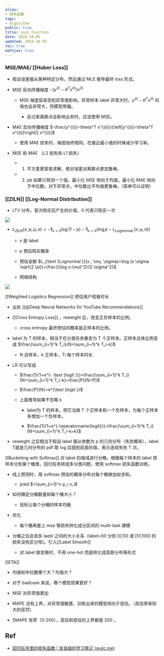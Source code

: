 ```yaml
---
alias:
- 损失函数
tags:
- Algorithm
public: true
title: Loss Function
date: 2024-10-05
updated: 2024-10-05
toc: true
mathjax: true
---
```


### MSE/MAE/ [[Huber Loss]]

  + 假设误差服从某种特定分布，然后通过 MLE 推导最终 loss 形式。

  + MSE 反向传播梯度 $-\left(y^{(i)}-\theta^T x^{(i)}\right) x^{(i)}$

    + MSE 梯度容易受到异常值影响。异常样本 label 非常大时，$y^{(i)}-\theta^T x^{(i)}$ 的值也会非常大，将模型带偏。

      + 反过来离群点会影响业务时，应该使用 MSE。

  + MAE 反向传播梯度 $-\frac{y^{(i)}-\theta^T x^{(i)}}{\left|y^{(i)}-\theta^T x^{(i)}\right|} x^{(i)}$

    + 使用 MAE 损失时，梯度始终相同。在接近最小值的时候减少学习率。

  + MSE 和 MAE （L2 损失和 L1 损失）

    + 1. 平方差更容易求解，绝对误差对离群点更加鲁棒。

    + 2. pb 如果只预测一个值，最小化 MSE 倾向于均值，最小化 MAE 倾向于中位数。对于异常点，中位数比平均值更鲁棒。（简单可以证明）

### [[ZILN]] [[Log-Normal Distribution]]

  + LTV 分布，首次购买后产生的价值，0 代表只购买一次

![](https://media.xiang578.com/202307040844126-ltv-distribution.png)

  + $L_{Z I L N}(x ; p, \mu, \sigma)=-\mathbf{1}_{x=0} \log (1-p)-\mathbf{1}_{x>0}\left(\log p-L_{\text {Lognormal }}(x ; \mu, \sigma)\right)$

    + x 是 label

    + p 预估购买概率

    + 预估金额 $L_{\text {Lognormal }}(x ; \mu, \sigma)=\log (x \sigma \sqrt{2 \pi})+\frac{(\log x-\mu)^2}{2 \sigma^2}$

    + 网络结构


![](https://media.xiang578.com/202307040850118-ziln-loss.png)

[[Weighted Logistics Regression]] 预估用户观看时长

  + 出处 [[@Deep Neural Networks for YouTube Recommendations]]

  + [[Cross Entropy Loss]] ，reweight 后，改变正负样本的比例。

    + cross entropy 最终预估的概率是正样本的比例。

  + label 为 T 的样本，相当于在分类任务重变为 T 个正样本。正样本总体比例变成 $\frac{\sum_{i=1}^k T_i}{N+\sum_{i=1}^k T_i-k}$

    + N 总样本，k 正样本，Ti 每个样本时长

  + LR 可以写成

    + $\frac{1}{1+e^{- \text {logit }}}=\frac{\sum_{i=1}^k T_i}{N+\sum_{i=1}^k T_i-k}=\frac{P}{N+P}$

    + $\frac{P}{N}=e^{\text {logit }}$

    + 上面推导如果不忽略 k

      + label为 T 的样本，把它当做 T 个正样本和一个负样本，为每个正样本多增加一个负样本。

      + $\frac{1}{1+e^{-\operatorname{logit}}}=\frac{\sum_{i=1}^k T_i}{N+\sum_{i=1}^k T_i-k+k}$

  + reweight 之后相当于假设 label 服从参数为 p 的几何分布（失败概率），label T就是几何分布的 pdf 取 log 后提到前面的值，表示连续失败 T 次。

[[Bucketing with Softmax]] 对 label 的值域进行分桶，根据每个样本的 label 把样本分到某个桶里。回归任务转成多分类问题，使用 softmax 损失函数训练。

  + 线上预测时，用 softmax 预估的概率分布对每个桶做加权求和。

    + pred $=\sum_{i=1}^n p_i v_i$

  + 如何确定分桶数量和每个桶大小？

    + 目标让每个分桶的样本均衡

  + 优化

    + 每个桶再套上 mse 等损失转化成分区间的 multi-task 建模

  + 分桶之后会丢失 laebl 之间的大小关系（label=50 分到 [0,10] 或 [51,100] 的损失没有区分性)。引入[[Label Smooth]]

    + 对 label 做变换时，不用 one-hot 而是转化成高斯分布等形式

[[ETA]]

  + 均值和中位数哪个大？均值大？

  + 对于 badcase 来说，哪个模型效果更好？

  + MSE 对异常值更加

  + MAPE 没有上界，对异常值敏感，训练出来的模型倾向于低估。（高估带来较大的惩罚）

  + SMAPE 有界（0-200），高估和低估的上界都是 200 。



## Ref

  + [回归任务里的损失函数 | 吴良超的学习笔记 (wulc.me)](https://wulc.me/2023/05/02/%E5%9B%9E%E5%BD%92%E4%BB%BB%E5%8A%A1%E9%87%8C%E7%9A%84%E6%8D%9F%E5%A4%B1%E5%87%BD%E6%95%B0/)
